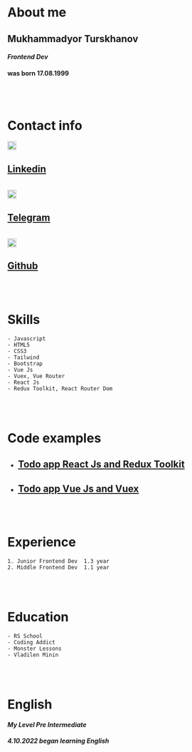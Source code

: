 
# About me
## Mukhammadyor Turskhanov
#### *Frontend Dev*
#### was born 17.08.1999
<br>
<br>

# Contact info

<img src="https://cdn-icons-png.flaticon.com/512/174/174857.png" width="20"/>

## [Linkedin](https://www.linkedin.com/in/mukhammadyorkhon-turskhanov-6a3633233/)
<br>

<img src="https://upload.wikimedia.org/wikipedia/commons/thumb/8/82/Telegram_logo.svg/2048px-Telegram_logo.svg.png" width="20"/>

## [Telegram](https://t.me/Mukhammadyor17)
<br>

<img src="https://github.githubassets.com/images/modules/logos_page/GitHub-Mark.png" width="20"/>

## [Github](https://github.com/Dior1726/)

<br>
<br>

# Skills

```
- Javascript
- HTML5
- CSS3
- Tailwind
- Bootstrap 
- Vue Js
- Vuex, Vue Router
- React Js
- Redux Toolkit, React Router Dom
```

<br>
<br>


# Code examples

 - ## [Todo app React Js and Redux Toolkit](https://github.com/Dior1726/todo_mentor)
 - ## [Todo app Vue Js and Vuex](https://github.com/Dior1726/todo_app)

<br>
<br>


# Experience

  ```
  1. Junior Frontend Dev  1.3 year
  2. Middle Frontend Dev  1.1 year
  ```

<br>
<br>


# Education

  ```
  - RS School
  - Coding Addict
  - Monster Lessons
  - Vladilen Minin
  ```

<br>
<br>


# English

#### *My Level Pre Intermediate*

#### *4.10.2022 began learning English*

<br>
<br>

